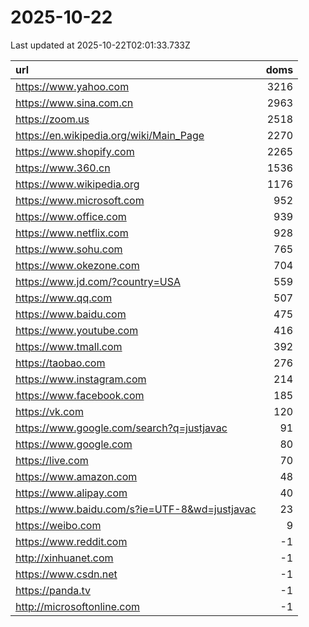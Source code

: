 # 2025-10-22

<!-- BEGIN -->
Last updated at 2025-10-22T02:01:33.733Z

url | doms
:- | -:
https://www.yahoo.com | 3216
https://www.sina.com.cn | 2963
https://zoom.us | 2518
https://en.wikipedia.org/wiki/Main_Page | 2270
https://www.shopify.com | 2265
https://www.360.cn | 1536
https://www.wikipedia.org | 1176
https://www.microsoft.com | 952
https://www.office.com | 939
https://www.netflix.com | 928
https://www.sohu.com | 765
https://www.okezone.com | 704
https://www.jd.com/?country=USA | 559
https://www.qq.com | 507
https://www.baidu.com | 475
https://www.youtube.com | 416
https://www.tmall.com | 392
https://taobao.com | 276
https://www.instagram.com | 214
https://www.facebook.com | 185
https://vk.com | 120
https://www.google.com/search?q=justjavac | 91
https://www.google.com | 80
https://live.com | 70
https://www.amazon.com | 48
https://www.alipay.com | 40
https://www.baidu.com/s?ie=UTF-8&wd=justjavac | 23
https://weibo.com | 9
https://www.reddit.com | -1
http://xinhuanet.com | -1
https://www.csdn.net | -1
https://panda.tv | -1
http://microsoftonline.com | -1
<!-- END -->
